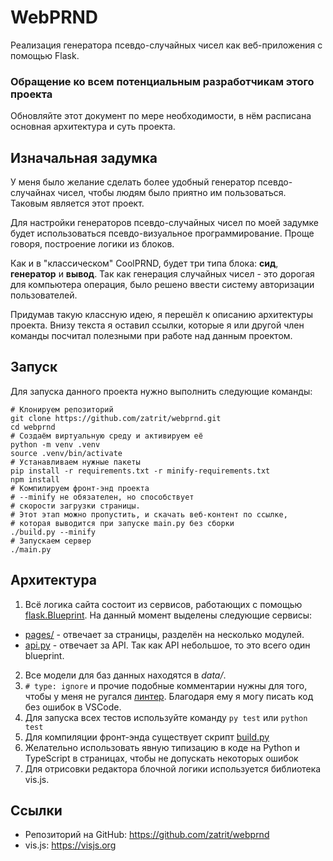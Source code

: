 # WebPRND
Реализация генератора псевдо-случайных чисел как веб-приложения с 
помощью Flask.

### Обращение ко всем потенциальным разработчикам этого проекта
Обновляйте этот документ по мере необходимости, в нём расписана 
основная архитектура и суть проекта.

## Изначальная задумка
У меня было желание сделать более удобный генератор псевдо-случайнах 
чисел, чтобы людям было приятно им пользоваться. Таковым является 
этот проект.

Для настройки генераторов псевдо-случайных чисел по моей задумке
будет использоваться псевдо-визуальное программирование. Проще 
говоря, построение логики из блоков. 

Как и в "классическом" CoolPRND, будет три типа блока: **сид**, 
**генератор** и **вывод**. Так как генерация случайных чисел -
это дорогая для компьютера операция, было решено ввести систему
авторизации пользователей.

Придумав такую классную идею, я перешёл к описанию архитектуры 
проекта. Внизу текста я оставил ссылки, которые я или другой
член команды посчитал полезными при работе над данным проектом.

## Запуск

Для запуска данного проекта нужно выполнить следующие команды:

```shell
# Клонируем репозиторий
git clone https://github.com/zatrit/webprnd.git
cd webprnd
# Создаём виртуальную среду и активируем её
python -m venv .venv 
source .venv/bin/activate
# Устанавливаем нужные пакеты
pip install -r requirements.txt -r minify-requirements.txt
npm install
# Компилируем фронт-энд проекта
# --minify не обязателен, но способствует
# скорости загрузки страницы.
# Этот этап можно пропустить, и скачать веб-контент по ссылке, 
# которая выводится при запуске main.py без сборки
./build.py --minify
# Запускаем сервер
./main.py
```

## Архитектура

1. Всё логика сайта состоит из сервисов, работающих с помощью
[flask.Blueprint](https://flask.palletsprojects.com/en/latest/blueprints/).
На данный момент выделены следующие сервисы:
* [pages/](pages/) - отвечает за страницы, разделён на несколько модулей.
* [api.py](api.py) - отвечает за API. Так как API небольшое, то это всего один blueprint.
2. Все модели для баз данных находятся в *data/*.
3. ```# type: ignore``` и прочие подобные комментарии нужны для
того, чтобы у меня не ругался [линтер](https://ru.wikipedia.org/wiki/Lint).
Благодаря ему я могу писать код без ошибок в VSCode.
4. Для запуска всех тестов используйте команду ```py test``` или
```python test```
5. Для компиляции фронт-энда существует скрипт [build.py](build.py)
6. Желательно использовать явную типизацию в коде на Python и
TypeScript в страницах, чтобы не допускать некоторых ошибок
7. Для отрисовки редактора блочной логики используется библиотека
vis.js.

## Ссылки

* Репозиторий на GitHub: https://github.com/zatrit/webprnd
* vis.js: https://visjs.org
